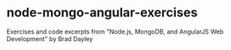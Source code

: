 node-mongo-angular-exercises
============================

Exercises and code excerpts from "Node.js, MongoDB, and AngularJS Web Development" by Brad Dayley
